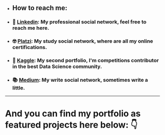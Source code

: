 * ## How to reach me: 

* ### 👔 [Linkedin](https://www.linkedin.com/in/dataengel/): My professional social network, feel free to reach me here. 
* ### 🤓 [Platzi](https://platzi.com/p/DataEngel/): My study social network, where are all my online certifications.  
* ### 🧐 [Kaggle](https://www.kaggle.com/dataengel): My second portfolio, I'm competitions contributor in the best Data Science community.  
* ### 📚 [Medium](https://dataengel.medium.com/): My write social network, sometimes write a little.  

---

# And you can find my portfolio as featured projects here below: 👇 
